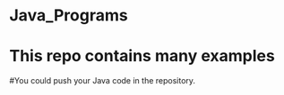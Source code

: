 # Java_Programs

# This repo contains many examples

#You could push your Java code in the repository.

